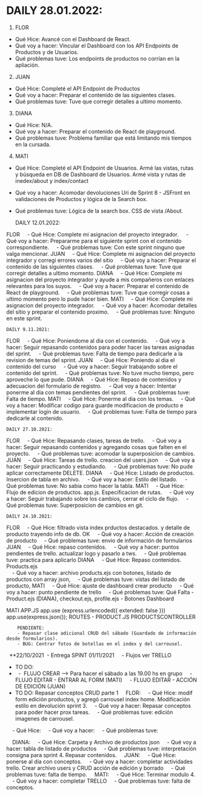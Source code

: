 # DAILY 28.01.2022: 
1.  FLOR
 - Qué Hice: Avancé con el Dashboard de React.
 - Qué voy a hacer: Vincular el Dashboard con los API Endpoints de Productos y de Usuarios.
 - Qué problemas tuve: Los endpoints de productos no corrían en la apliación.

2.  JUAN
 - Qué Hice: Completé el API Endpoint de Productos 
 - Qué voy a hacer: Preparar el contenido de las siguientes clases.
 - Qué problemas tuve: Tuve que corregir detalles a ultimo momento.

3.  DIANA
 - Qué Hice: N/A.
 - Qué voy a hacer: Preparar el contenido de React de playground.
 - Qué problemas tuve: Problema familiar que está limitando mis tiempos en la cursada.

4.  MATI
 - Qué Hice: Completé el API Endpoint de Usuarios. Armé las vistas, rutas y búsqueda en DB de Dashboard de Usuarios. Armé vista y rutas de inedex/about y index/contact
 - Qué voy a hacer: Acomodar devoluciones Uri de Sprint 8 - JSFront en validaciones de Productos y lógica de la Search box.
 - Qué problemas tuve: Lógica de la search box. CSS de vista /About.

    DAILY 12.01.2022:

FLOR
    - Qué Hice: Complete mi asignacion del proyecto integrador.
    - Qué voy a hacer: Prepararme para el siguiente sprint con el contenido correspondiente.
    - Qué problemas tuve: Con este sprint ninguno que valga mencionar.
JUAN
    - Qué Hice: Complete mi asignacion del proyecto integrador y corregi errores varios del sitio
    - Qué voy a hacer: Preparar el contenido de las siguientes clases.
    - Qué problemas tuve: Tuve que corregir detalles a ultimo momento.
DIANA
    - Qué Hice: Complete mi asignacion del proyecto integrador y ayude a mis compañeros con enlaces relevantes para los suyos.
    - Qué voy a hacer: Preparar el contenido de React de playground.
    - Qué problemas tuve: Tuve que corregir cosas a ultimo momento pero lo pude hacer bien.
MATI
    - Qué Hice: Complete mi asignacion del proyecto integrador.
    - Qué voy a hacer: Acomodar detalles del sitio y preparar el contenido proximo.
    - Qué problemas tuve: Ninguno en este sprint.

        
    DAILY 9.11.2021:

FLOR
    - Qué Hice: Poniendome al dia con el contenido.
    - Qué voy a hacer: Seguir repasando contenidos para poder hacer las tareas asignadas del sprint.
    - Qué problemas tuve: Falta de tiempo para dedicarle a la revision de temas del sprint.
JUAN
    - Qué Hice: Poniendo al dia el contenido del curso
    - Qué voy a hacer: Seguir trabajando sobre el contenido del sprint.
    - Qué problemas tuve: No tuve mucho tiempo, pero aproveche lo que pude.
DIANA
    - Qué Hice: Repaso de contenidos y adecuacion del formulario de registro.
    - Qué voy a hacer: Intentar ponerme al dia con temas pendientes del sprint.
    - Qué problemas tuve: Falta de tiempo.
MATI
    - Qué Hice: Ponerme al dia con los temas.
    - Qué voy a hacer: Modificar codigo para guarde modificacion de producto e implementar login de usuario.
    - Qué problemas tuve: Falta de tiempo para dedicarle al contenido.

    
    DAILY 27.10.2021:

FLOR
    - Qué Hice: Repasando clases, tareas de trello.
    - Qué voy a hacer: Seguir repasando contenidos y agregando cosas que falten en el proyecto.
    - Qué problemas tuve: acomodar la superposicion de cambios.
JUAN
    - Qué Hice: Tareas de trello. creacion del users.json
    - Qué voy a hacer: Seguir practicando y estudiando.
    - Qué problemas tuve: No pude aplicar correctamente DELETE.
DIANA
    - Qué Hice: Listado de productos. Insercion de tabla en archivo.
    - Qué voy a hacer: Estilo del listado.
    - Qué problemas tuve: No sabia como hacer la tabla.
MATI
    - Qué Hice: Flujo de edicion de productos. app.js. Especificacion de rutas.
    - Qué voy a hacer: Seguir trabajando sobre los cambios, cerrar el ciclo de flujo.
    - Qué problemas tuve: Superposicion de cambios en git.

    DAILY 24.10.2021:

FLOR
    - Qué Hice: filtrado vista index prductos destacados. y detalle de producto trayendo info de db. OK
    - Qué voy a hacer: Acción de creación de producto
    - Qué problemas tuve: envio de información de formularios 
JUAN
    - Qué Hice: repaso contenidos.
    - Qué voy a hacer: puntos pendientes de trello. actualizar logo y pasarlo a tws.
    - Qué problemas tuve: practica para aplicarlo
DIANA
    - Qué Hice: Repaso contenidos. Products.ejs  
    - Qué voy a hacer: archivo products.ejs con botones, listado de productos con array json, 
    - Qué problemas tuve: vistas del listado de producto,
MATI
    - Qué Hice: ajuste de dashboard crear producto
    - Qué voy a hacer: punto pendiente de trello 
    - Qué problemas tuve: Qué Falta    - Product.ejs (DIANA), checkout.ejs, profile.ejs
        - Botones Dashboard




MATI
    APP.JS
        app.use (express.urlencoded({ extended: false }))
        app.use(express.json());
    ROUTES - PRODUCT.JS
    PRODUCTSCONTROLLER      



        PENDIENTE: 
        - Repasar clase adicional CRUD del sábado (Guardado de información desde formularios). 
        - BUG: Centrar fotos de botellas en el index y del carrousel.


   **22/10/2021
 - Entrega SPINT 01/11/2021
    - Flujos ver TRELLO
- TO DO:
-   -  FLUJO CREAR --> Para hacer el sábado a las 19.00 hs en grupo
    - FLUJO EDITAR - ENTRAR AL FORM (MATI)
    - FLUJO EDITAR - ACCIÓN DE EDICIÓN (JUAN)
    
- TO DO: Repasar conceptos CRUD parte 1 
    FLOR:
    - Qué Hice: modif form edición productos, y agregó carrousel index home. Modificación estilo en devolución sprint 3.
    - Qué voy a hacer: Repasar conceptos para poder hacer prox tareas.
    - Qué problemas tuve: edición imagenes de carrousel.

    - Qué Hice: 
    - Qué voy a hacer: 
    - Qué problemas tuve: 


    DIANA:
    - Qué Hice: Carpeta y Archivo de productos json
    - Qué voy a hacer: tabla de listado de productos 
    - Qué problemas tuve: interpretación consigna para sprint 4. Repasar contenidos.
    JUAN:
    - Qué Hice: ponerse al día con conceptos.
    - Qué voy a hacer: completar actividades trello. Crear archivo users y CRUD acción de edición y borrado 
    - Qué problemas tuve: falta de tiempo.
    MATI:
    - Qué Hice: Terminar modulo 4.
    - Qué voy a hacer: completar TRELLO
    - Qué problemas tuve: falta de conceptos.
